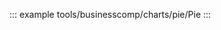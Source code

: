 <!--
 * @Description: 
 * @Date: 2024-10-30 16:58:47
 * @LastEditTime: 2024-10-31 14:28:54
-->
<!-- ## 2D地图 -->

::: example
tools/businesscomp/charts/pie/Pie
:::

<!-- ## 3D地图

::: example
tools/businesscomp/charts/bar/Map3D
::: -->
